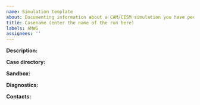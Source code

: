 ```yaml
---
name: Simulation template
about: Documenting information about a CAM/CESM simulation you have performed
title: Casename (enter the name of the run here)
labels: AMWG
assignees: ''
---
```


**Description:** 

**Case directory:** 

**Sandbox:**

**Diagnostics:** 

**Contacts:**
